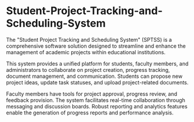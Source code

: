 # Student-Project-Tracking-and-Scheduling-System

The "Student Project Tracking and Scheduling System" (SPTSS) is a comprehensive software solution designed to streamline and enhance the management of academic projects within educational institutions. 

This system provides a unified platform for students, faculty members, and administrators to collaborate on project creation, progress tracking, document management, and communication. Students can propose new project ideas, update task statuses, and upload project-related documents. 

Faculty members have tools for project approval, progress review, and feedback provision. The system facilitates real-time collaboration through messaging and discussion boards. Robust reporting and analytics features enable the generation of progress reports and performance analysis.
